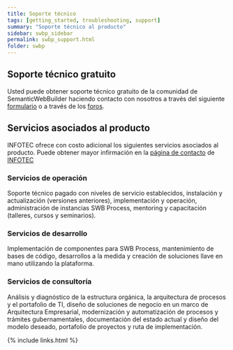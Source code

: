 ```yaml
---
title: Soporte técnico
tags: [getting_started, troubleshooting, support]
summary: "Soporte técnico al producto"
sidebar: swbp_sidebar
permalink: swbp_support.html
folder: swbp
---
```


## Soporte técnico gratuito
Usted puede obtener soporte técnico gratuito de la comunidad de SemanticWebBuilder haciendo contacto con nosotros a través del siguiente [formulario](http://www.semanticwebbuilder.org.mx/es_mx/swb/Contacto) o a través de los [foros](http://www.semanticwebbuilder.org.mx/swb/swb/Foro).

## Servicios asociados al producto
INFOTEC ofrece con costo adicional los siguientes servicios asociados al producto. Puede obtener mayor infirmación en la [página de contacto](https://www.infotec.mx/es_mx/infotec/Contacto) de [INFOTEC](https://www.infotec.mx)

### Servicios de operación
Soporte técnico pagado con niveles de servicio establecidos, instalación y actualización (versiones anteriores), implementación y operación, administración de instancias SWB Process, mentoring y capacitación (talleres, cursos y seminarios).

### Servicios de desarrollo
Implementación de componentes para SWB Process, mantenimiento de bases de código, desarrollos a la medida y creación de soluciones llave en mano utilizando la plataforma.

### Servicios de consultoría
Análisis y diagnóstico de la estructura orgánica, la arquitectura de procesos y el portafolio de TI, diseño de soluciones de negocio en un marco de Arquitectura Empresarial, modernización y automatización de procesos y trámites gubernamentales, documentación del estado actual y diseño del modelo deseado, portafolio de proyectos y ruta de implementación.

{% include links.html %}
